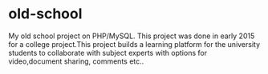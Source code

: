 # old-school
My old school project on PHP/MySQL. This project was done in early 2015 for a college project.This project builds a learning platform for the university students to collaborate with subject experts with options for video,document sharing, comments etc..
